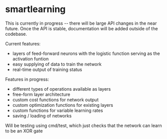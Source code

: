# smartlearning

This is currently in progress -- there will be large API changes in the near future.
Once the API is stable, documentation will be added outside of the codebase.

Current features:
* layers of feed-forward neurons with the logistic function serving as the activation funtion
* easy supplying of data to train the network
* real-time output of training status

Features in progress:
* different types of operations available as layers
* free-form layer architecture
* custom cost functions for network output
* custom optimization functions for existing layers
* custom functions for variable learning rates
* saving / loading of networks

Will be testing using cmd/test, which just checks that the network can learn to be an XOR gate